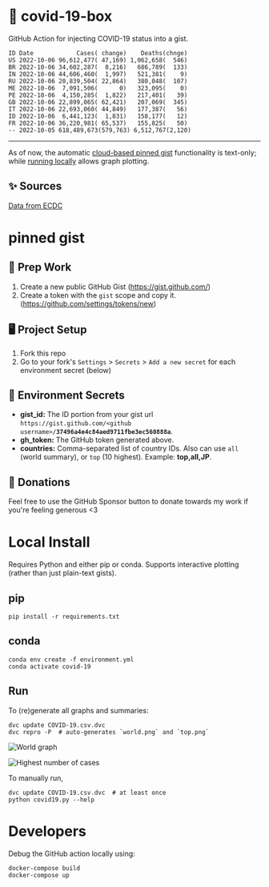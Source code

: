 # 🏥 covid-19-box

GitHub Action for injecting COVID-19 status into a gist.

```
ID Date            Cases( change)    Deaths(chnge)
US 2022-10-06 96,612,477( 47,169) 1,062,658(  546)
BR 2022-10-06 34,602,287(  8,216)   686,789(  133)
IN 2022-10-06 44,606,460(  1,997)   521,381(    9)
RU 2022-10-06 20,839,504( 22,864)   380,048(  107)
ME 2022-10-06  7,091,506(      0)   323,095(    0)
PE 2022-10-06  4,150,285(  1,822)   217,401(   39)
GB 2022-10-06 22,899,065( 62,421)   207,069(  345)
IT 2022-10-06 22,693,060( 44,849)   177,387(   56)
ID 2022-10-06  6,441,123(  1,831)   158,177(   12)
FR 2022-10-06 36,220,981( 65,537)   155,825(   50)
-- 2022-10-05 618,489,673(579,763) 6,512,767(2,120)
```

---

As of now, the automatic [cloud-based pinned gist](#pinned-gist) functionality is text-only;
while [running locally](#local-install) allows graph plotting.

## ✨ Sources

[Data from ECDC](https://www.ecdc.europa.eu/en/publications-data/download-todays-data-geographic-distribution-covid-19-cases-worldwide)

# pinned gist

## 🎒 Prep Work
1. Create a new public GitHub Gist (https://gist.github.com/)
1. Create a token with the `gist` scope and copy it. (https://github.com/settings/tokens/new)

## 🖥 Project Setup
1. Fork this repo
1. Go to your fork's `Settings` > `Secrets` > `Add a new secret` for each environment secret (below)

## 🤫 Environment Secrets
- **gist_id:** The ID portion from your gist url `https://gist.github.com/<github username>/`**`37496a4e4c84aed9711fbe3ec560888a`**.
- **gh_token:** The GitHub token generated above.
- **countries:** Comma-separated list of country IDs. Also can use `all` (world summary), or `top` (10 highest). Example: **top,all,JP**.

## 💸 Donations

Feel free to use the GitHub Sponsor button to donate towards my work if you're feeling generous <3

# Local Install

Requires Python and either pip or conda. Supports interactive plotting (rather than just plain-text gists).

## pip

```
pip install -r requirements.txt
```

## conda

```
conda env create -f environment.yml
conda activate covid-19
```

## Run

To (re)generate all graphs and summaries:

```
dvc update COVID-19.csv.dvc
dvc repro -P  # auto-generates `world.png` and `top.png`
```

![World graph](world.png)

![Highest number of cases](top.png)

To manually run,

```
dvc update COVID-19.csv.dvc  # at least once
python covid19.py --help
```

# Developers

Debug the GitHub action locally using:

```
docker-compose build
docker-compose up
```
